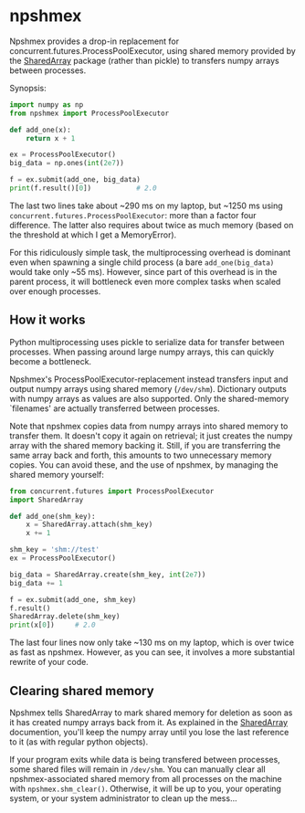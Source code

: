 npshmex
=======

Npshmex provides a drop-in replacement for concurrent.futures.ProcessPoolExecutor,
using shared memory provided by the [SharedArray](https://gitlab.com/tenzing/shared-array) package 
(rather than pickle) to transfers numpy arrays between processes.

Synopsis:
```python
import numpy as np
from npshmex import ProcessPoolExecutor

def add_one(x):
    return x + 1

ex = ProcessPoolExecutor()
big_data = np.ones(int(2e7))

f = ex.submit(add_one, big_data)
print(f.result()[0])           # 2.0
```
The last two lines take about ~290 ms on my laptop, but ~1250 ms using 
`concurrent.futures.ProcessPoolExecutor`: more than a factor four difference.
The latter also requires about twice as much memory (based on the threshold at 
which I get a MemoryError). 

For this ridiculously simple task, the multiprocessing overhead is dominant even when
spawning a single child process (a bare `add_one(big_data)` would take only ~55 ms).
However, since part of this overhead is in the parent process, it will bottleneck 
even more complex tasks when scaled over enough processes.

How it works
--------------

Python multiprocessing uses pickle to serialize data for transfer between processes.
When passing around large numpy arrays, this can quickly become a bottleneck. 

Npshmex's ProcessPoolExecutor-replacement instead transfers input and output numpy arrays
using shared memory (`/dev/shm`). 
Dictionary outputs with numpy arrays as values are also supported.
Only the shared-memory `filenames' are actually transferred between processes.

Note that npshmex copies data from numpy arrays into shared memory
to transfer them. It doesn't copy it again on retrieval; it just creates the
numpy array with the shared memory backing it.
Still, if you are transferring the same array back and forth, 
this amounts to two unnecessary memory copies.
You can avoid these, and the use of npshmex, by managing the shared memory yourself:
```python
from concurrent.futures import ProcessPoolExecutor
import SharedArray

def add_one(shm_key):
    x = SharedArray.attach(shm_key)    
    x += 1

shm_key = 'shm://test'
ex = ProcessPoolExecutor()

big_data = SharedArray.create(shm_key, int(2e7))
big_data += 1

f = ex.submit(add_one, shm_key)
f.result()
SharedArray.delete(shm_key)
print(x[0])     # 2.0
```
The last four lines now only take ~130 ms on my laptop, which is over
twice as fast as npshmex. However, as you can see, it involves 
a more substantial rewrite of your code.


Clearing shared memory
------------------------

Npshmex tells SharedArray to mark shared memory for deletion as soon as it has created
numpy arrays back from it. As explained in the 
[SharedArray](https://gitlab.com/tenzing/shared-array) documention, 
you'll keep the numpy array until you lose the last reference to it 
(as with regular python objects).

If your program exits while data is being transfered between processes, 
some shared files will remain in `/dev/shm`. You can manually clear all npshmex-associated
shared memory from all processes on the machine with `npshmex.shm_clear()`. 
Otherwise, it will be up to you, your operating system, or your system administrator
to clean up the mess...